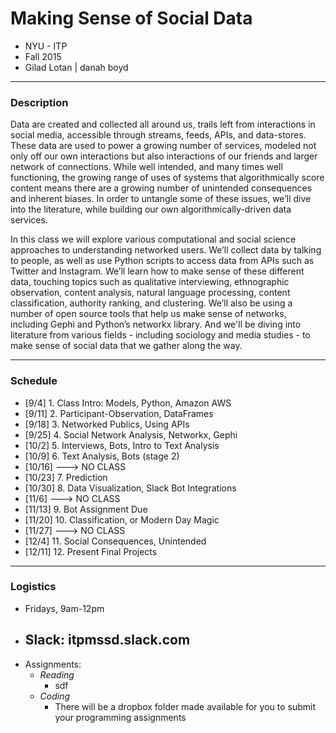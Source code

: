 # Making Sense of Social Data

- NYU - ITP
- Fall 2015
- Gilad Lotan | danah boyd

---
### Description
Data are created and collected all around us, trails left from interactions in social media, accessible through streams, feeds, APIs, and data-stores. These data are used to power a growing number of services, modeled not only off our own interactions but also interactions of our friends and larger network of connections. While well intended, and many times well functioning, the growing range of uses of systems that algorithmically score content means there are a growing number of unintended consequences and inherent biases. In order to untangle some of these issues, we’ll dive into the literature, while building our own algorithmically-driven data services.

In this class we will explore various computational and social science approaches to understanding networked users. We’ll collect data by talking to people, as well as use Python scripts to access data from APIs such as Twitter and Instagram. We’ll learn how to make sense of these different data, touching topics such as qualitative interviewing, ethnographic observation, content analysis, natural language processing, content classification, authority ranking, and clustering. We’ll also be using a number of open source tools that help us make sense of networks, including Gephi and Python’s networkx library. And we'll be diving into literature from various fields - including sociology and media studies - to make sense of social data that we gather along the way.

---
### Schedule

- [9/4]   1. Class Intro: Models, Python, Amazon AWS
- [9/11]  2. Participant-Observation, DataFrames
- [9/18]  3. Networked Publics, Using APIs
- [9/25]  4. Social Network Analysis, Networkx, Gephi
- [10/2]  5. Interviews, Bots, Intro to Text Analysis
- [10/9]  6. Text Analysis, Bots (stage 2)
- [10/16] ---> NO CLASS
- [10/23] 7. Prediction
- [10/30] 8. Data Visualization, Slack Bot Integrations
- [11/6]  ---> NO CLASS
- [11/13] 9. Bot Assignment Due
- [11/20] 10. Classification, or Modern Day Magic
- [11/27] ---> NO CLASS
- [12/4]  11. Social Consequences, Unintended
- [12/11] 12. Present Final Projects

---
### Logistics

- Fridays, 9am-12pm
- Slack: itpmssd.slack.com
  - 
- Assignments:
  - _Reading_
    - sdf
  - _Coding_
    - There will be a dropbox folder made available for you to submit your programming assignments
